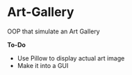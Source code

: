 # Art-Gallery
OOP that simulate an Art Gallery


**To-Do**
- Use Pillow to display actual art image
- Make it into a GUI
